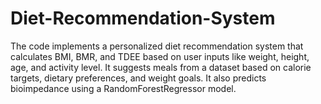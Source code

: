 # Diet-Recommendation-System
The code implements a personalized diet recommendation system that calculates BMI, BMR, and TDEE based on user inputs like weight, height, age, and activity level. It suggests meals from a dataset based on calorie targets, dietary preferences, and weight goals. It also predicts bioimpedance using a RandomForestRegressor model.
